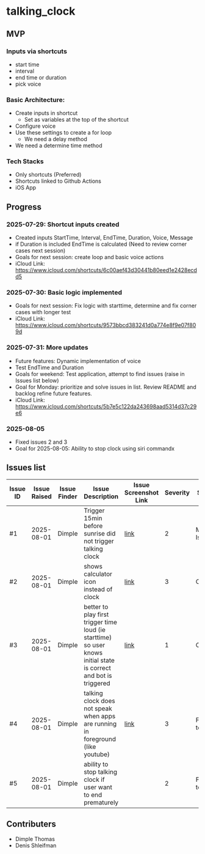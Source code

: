 # talking_clock

## MVP

### Inputs via shortcuts
 - start time
 - interval
 - end time or duration
 - pick voice

### Basic Architecture:
 - Create inputs in shortcut
    - Set as variables at the top of the shortcut
 - Configure voice
 - Use these settings to create a for loop
    - We need a delay method
 - We need a determine time method

### Tech Stacks

 - Only shortcuts (Preferred)
 - Shortcuts linked to Github Actions
 - iOS App

## Progress

### 2025-07-29: Shortcut inputs created
 - Created inputs StartTime, Interval, EndTime, Duration, Voice, Message
 - if Duration is included EndTime is calculated (Need to review corner cases next session)
 - Goals for next session: create loop and basic voice actions
 - iCloud Link: https://www.icloud.com/shortcuts/6c00aef43d30441b80eed1e2428ecdd5

### 2025-07-30: Basic logic implemented

 - Goals for next session: Fix logic with starttime, determine and fix corner cases with longer test
 - iCloud Link: https://www.icloud.com/shortcuts/9573bbcd383241d0a774e8f9e07f809d

### 2025-07-31: More updates

 - Future features: Dynamic implementation of voice
 - Test EndTime and Duration
 - Goals for weekend: Test application, attempt to find issues (raise in Issues list below)
 - Goal for Monday: prioritize and solve issues in list. Review README and backlog refine future features.
 - iCloud Link: https://www.icloud.com/shortcuts/5b7e5c122da243698aad5314d37c29e6

### 2025-08-05

- Fixed issues 2 and 3
- Goal for 2025-08-05: Ability to stop clock using siri commandx

## Issues list

| Issue ID     | Issue Raised | Issue Finder   | Issue Description |  Issue Screenshot Link   |  Severity | Status |
| ------------ | ----------------| ------------------|------------------------|----------|---------| ---- |
|  #1           |  2025-08-01 | Dimple         |  Trigger 15min before sunrise did not trigger talking clock     | [link](https://discordapp.com/channels/@me/1399589732459085906/1400791707745915023) | 2  |  Monitor Issue  |
|  #2          | 2025-08-01 | Dimple               |  shows calculator icon instead of clock                 | [link](https://discordapp.com/channels/@me/1399589732459085906/1400792379312570529) | 3 | Closed |
|  #3 |2025-08-01 | Dimple | better to play first trigger time loud (ie starttime) so user knows initial state is correct and bot is triggered  | [link](https://discordapp.com/channels/@me/1399589732459085906/1400795265094520845) | 1 | Closed |
|  #4 | 2025-08-01 | Dimple | talking clock does not speak when apps are running in foreground (like youtube) |[link](https://discordapp.com/channels/@me/1399589732459085906/1400808533691469836)|  3 | Feature to add | Open
|  #5 | 2025-08-01 | Dimple | ability to stop talking clock if user want to end prematurely || 2 | Feature to add |


## Contributers

 - Dimple Thomas
 - Denis Shleifman